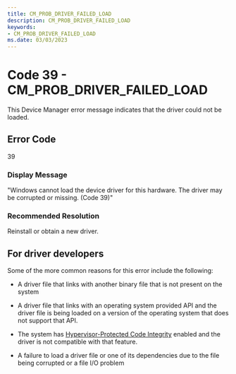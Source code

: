 ```yaml
---
title: CM_PROB_DRIVER_FAILED_LOAD
description: CM_PROB_DRIVER_FAILED_LOAD
keywords:
- CM_PROB_DRIVER_FAILED_LOAD
ms.date: 03/03/2023
---
```


# Code 39 - CM_PROB_DRIVER_FAILED_LOAD

This Device Manager error message indicates that the driver could not be loaded.

## Error Code

39

### Display Message

"Windows cannot load the device driver for this hardware. The driver may be corrupted or missing. (Code 39)"

### Recommended Resolution

Reinstall or obtain a new driver.

## For driver developers

Some of the more common reasons for this error include the following:

- A driver file that links with another binary file that is not present on the system

- A driver file that links with an operating system provided API and the driver file is being loaded on a version of the operating system that does not support that API.

- The system has [Hypervisor-Protected Code Integrity](/windows-hardware/test/hlk/testref/driver-compatibility-with-device-guard) enabled and the driver is not compatible with that feature.

- A failure to load a driver file or one of its dependencies due to the file being corrupted or a file I/O problem

